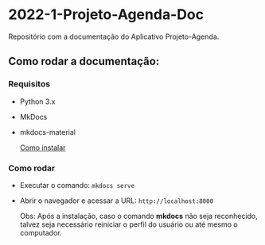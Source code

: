 # 2022-1-Projeto-Agenda-Doc
Repositório com a documentação do Aplicativo Projeto-Agenda.


## Como rodar a documentação:

### Requisitos

  - Python 3.x
  - MkDocs
  - mkdocs-material

    [Como instalar](https://squidfunk.github.io/mkdocs-material/getting-started/)



### Como rodar

  - Executar o comando: `mkdocs serve`
  - Abrir o navegador e acessar a URL: `http://localhost:8000`
    
    Obs: Após a instalação, caso o comando __mkdocs__ não seja reconhecido, talvez seja necessário reiniciar o perfil do usuário ou até mesmo o computador.